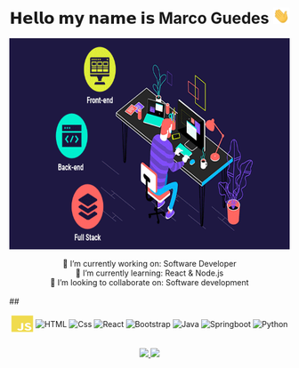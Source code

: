 <div>
  <h1 align="center">
    𝗛𝗲𝗹𝗹𝗼 𝗺𝘆 𝗻𝗮𝗺𝗲 𝗶𝘀 Marco Guedes <img src="https://github.com/ABSphreak/ABSphreak/blob/master/gifs/Hi.gif?raw=true" width="30px">
  </h1>
</div>

<div align="center">
<p align="center">
  <img height="380px" src="https://github.com/diogo0254jf/hr-system/blob/main/223790003-471211d6-dc89-4f96-882f-1e58ca0771fc.gif?raw=true" />
</p>
</div>

<div align="center">
  <span>🔭 I’m currently working on: Software Developer</span>
    <br>
  <span>🌱 I’m currently learning: React & Node.js</span>
    <br>
  <span>👯 I’m looking to collaborate on: Software development</span>
</div>
  <br>
##

<div align="center" style="display: inline_block"><br>
  <img align="center" alt="Js" height="30" width="40" src="https://raw.githubusercontent.com/devicons/devicon/master/icons/javascript/javascript-plain.svg">
  <img align="center" alt="HTML" height="30" width="40" src="https://cdn.jsdelivr.net/gh/devicons/devicon@latest/icons/html5/html5-original.svg">
  <img align="center" alt="Css" height="30" width="40" src="https://cdn.jsdelivr.net/gh/devicons/devicon@latest/icons/css3/css3-original.svg">
  <img align="center" alt="React" height="30" width="40" src="https://cdn.jsdelivr.net/gh/devicons/devicon@latest/icons/react/react-original.svg">
  <img align="center" alt="Bootstrap" height="30" width="40" src="https://cdn.jsdelivr.net/gh/devicons/devicon@latest/icons/bootstrap/bootstrap-original.svg">
  <img align="center" alt="Java" height="30" width="40" src="https://cdn.jsdelivr.net/gh/devicons/devicon@latest/icons/java/java-original.svg">
  <img align="center" alt="Springboot" height="30" width="40" src="https://cdn.jsdelivr.net/gh/devicons/devicon@latest/icons/spring/spring-original.svg">
  <img align="center" alt="Python" height="30" width="40" src="https://cdn.jsdelivr.net/gh/devicons/devicon@latest/icons/python/python-original.svg">          
</div>

##

<div align="center">
  <a href = "mailto:marcoguedes709@gmail.com"><img src="https://img.shields.io/badge/-Gmail-%23333?style=for-the-badge&logo=gmail&logoColor=white" target="_blank"> </a>
  <a href="https://www.linkedin.com/in/marco-guedes-181288298/" target="_blank"><img src="https://img.shields.io/badge/-LinkedIn-%230077B5?style=for-the-badge&logo=linkedin&logoColor=white" target="_blank"></a>
</div>
